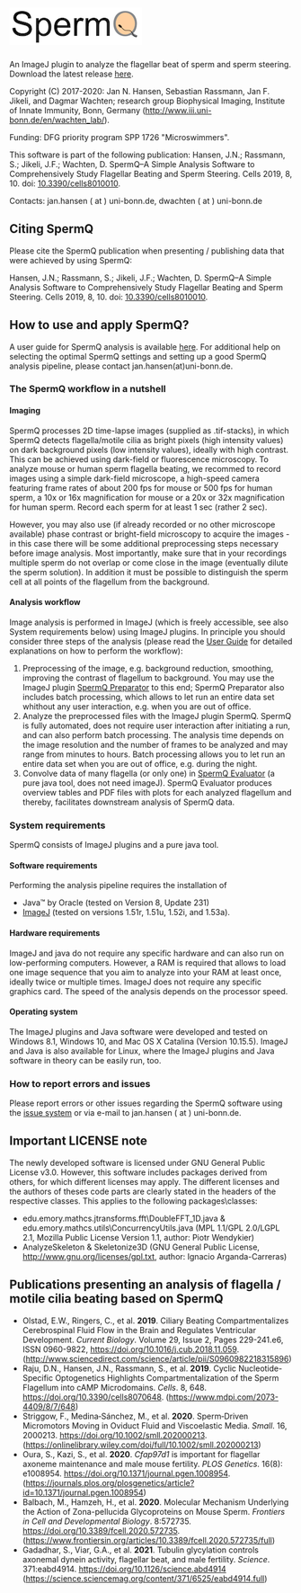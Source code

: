 # ![SpermQ](https://github.com/hansenjn/SpermQ/blob/master/Webfiles/20200708%20SpermQ%20Logo%20low%20res.png?raw=true)
An ImageJ plugin to analyze the flagellar beat of sperm and sperm steering. Download the latest release [here](https://github.com/hansenjn/SpermQ/releases). 

Copyright (C) 2017-2020: Jan N. Hansen, Sebastian Rassmann, Jan F. Jikeli, and Dagmar Wachten; research group Biophysical Imaging, Institute of Innate Immunity, Bonn, Germany (http://www.iii.uni-bonn.de/en/wachten_lab/).

Funding: DFG priority program SPP 1726 "Microswimmers".

This software is part of the following publication: 
Hansen, J.N.; Rassmann, S.; Jikeli, J.F.; Wachten, D. SpermQ–A Simple Analysis Software to Comprehensively Study Flagellar Beating and Sperm Steering. Cells 2019, 8, 10. doi: [10.3390/cells8010010](https://doi.org/10.3390/cells8010010).

Contacts: jan.hansen ( at ) uni-bonn.de, dwachten ( at ) uni-bonn.de

## Citing SpermQ
Please cite the SpermQ publication when presenting / publishing data that were achieved by using SpermQ:

Hansen, J.N.; Rassmann, S.; Jikeli, J.F.; Wachten, D. SpermQ–A Simple Analysis Software to Comprehensively Study Flagellar Beating and Sperm Steering. Cells 2019, 8, 10. doi: [10.3390/cells8010010](https://doi.org/10.3390/cells8010010).

## How to use and apply SpermQ?
A user guide for SpermQ analysis is available [here](https://github.com/hansenjn/SpermQ/blob/master/Manual/SpermQ%20Manual.pdf). For additional help on selecting the optimal SpermQ settings and setting up a good SpermQ analysis pipeline, please contact jan.hansen(at)uni-bonn.de.

### The SpermQ workflow in a nutshell
#### Imaging
SpermQ processes 2D time-lapse images (supplied as .tif-stacks), in which SpermQ detects flagella/motile cilia as bright pixels (high intensity values) on dark background pixels (low intensity values), ideally with high contrast. This can be achieved using dark-field or fluorescence microscopy. To analyze mouse or human sperm flagella beating, we recommed to record images using a simple dark-field microscope, a high-speed camera featuring frame rates of about 200 fps for mouse or 500 fps for human sperm, a 10x or 16x magnification for mouse or a 20x or 32x magnification for human sperm. Record each sperm for at least 1 sec (rather 2 sec).

However, you may also use (if already recorded or no other microscope available) phase contrast or bright-field microscopy to acquire the images - in this case there will be some additional preprocessing steps necessary before image analysis. Most importantly, make sure that in your recordings multiple sperm do not overlap or come close in the image (eventually dilute the sperm solution). In addition it must be possible to distinguish the sperm cell at all points of the flagellum from the background.

#### Analysis workflow
Image analysis is performed in ImageJ (which is freely accessible, see also System requirements below) using ImageJ plugins. 
In principle you should consider three steps of the analysis (please read the [User Guide](https://github.com/hansenjn/SpermQ/blob/master/Manual/SpermQ%20Manual.pdf) for detailed explanations on how to perform the workflow):
1. Preprocessing of the image, e.g. background reduction, smoothing, improving the contrast of flagellum to background. You may use the ImageJ plugin [SpermQ Preparator](https://github.com/hansenjn/SpermQ_Preparator) to this end; SpermQ Preparator also includes batch processing, which allows to let run an entire data set whithout any user interaction, e.g. when you are out of office.
2. Analyze the preprocessed files with the ImageJ plugin SpermQ. SpermQ is fully automated, does not require user interaction after initiating a run, and can also perform batch processing. The analysis time depends on the image resolution and the number of frames to be analyzed and may range from minutes to hours. Batch processing allows you to let run an entire data set when you are out of office, e.g. during the night.
3. Convolve data of many flagella (or only one) in [SpermQ Evaluator](https://github.com/IIIImaging/SpermQ_Evaluator) (a pure java tool, does not need imageJ). SpermQ Evaluator produces overview tables and PDF files with plots for each analyzed flagellum and thereby, facilitates downstream analysis of SpermQ data.

### System requirements
SpermQ consists of ImageJ plugins and a pure java tool. 

#### Software requirements
Performing the analysis pipeline requires the installation of
- Java™ by Oracle (tested on Version 8, Update 231)
- [ImageJ](https://imagej.net/Downloads) (tested on versions 1.51r, 1.51u, 1.52i, and 1.53a).

#### Hardware requirements
ImageJ and java do not require any specific hardware and can also run on low-performing computers. However, a RAM is required that allows to load one image sequence that you aim to analyze into your RAM at least once, ideally twice or multiple times. ImageJ does not require any specific graphics card. The speed of the analysis depends on the processor speed.

#### Operating system
The ImageJ plugins and Java software were developed and tested on Windows 8.1, Windows 10, and Mac OS X Catalina (Version 10.15.5).
ImageJ and Java is also available for Linux, where the ImageJ plugins and Java software in theory can be easily run, too.

### How to report errors and issues
Please report errors or other issues regarding the SpermQ software using the [issue system](https://github.com/hansenjn/SpermQ/issues) or via e-mail to jan.hansen ( at ) uni-bonn.de.

## Important LICENSE note
The newly developed software is licensed under GNU General Public License v3.0. However, this software includes packages derived from others, for which different licenses may apply. The different licenses and the authors of theses code parts are clearly stated in the headers of the respective classes. This applies to the following packages\classes:
- edu.emory.mathcs.jtransforms.fft\DoubleFFT_1D.java & edu.emory.mathcs.utils\ConcurrencyUtils.java (MPL 1.1/GPL 2.0/LGPL 2.1, Mozilla Public License Version 1.1, author: Piotr Wendykier)
- AnalyzeSkeleton & Skeletonize3D (GNU General Public License, http://www.gnu.org/licenses/gpl.txt, author: Ignacio Arganda-Carreras)

## Publications presenting an analysis of flagella / motile cilia beating based on SpermQ
- Olstad, E.W., Ringers, C., et al. **2019**. Ciliary Beating Compartmentalizes Cerebrospinal Fluid Flow in the Brain and Regulates Ventricular Development.
*Current Biology*. Volume 29, Issue 2, Pages 229-241.e6, ISSN 0960-9822, https://doi.org/10.1016/j.cub.2018.11.059. (http://www.sciencedirect.com/science/article/pii/S0960982218315896)
- Raju, D.N., Hansen, J.N., Rassmann, S., et al. **2019**. Cyclic Nucleotide-Specific Optogenetics Highlights Compartmentalization of the Sperm Flagellum into cAMP Microdomains. *Cells*. 8, 648. https://doi.org/10.3390/cells8070648. (https://www.mdpi.com/2073-4409/8/7/648)
- Striggow, F., Medina‐Sánchez, M., et al. **2020**. Sperm‐Driven Micromotors Moving in Oviduct Fluid and Viscoelastic Media. *Small*. 16, 2000213. https://doi.org/10.1002/smll.202000213. (https://onlinelibrary.wiley.com/doi/full/10.1002/smll.202000213)
- Oura, S., Kazi, S., et al. **2020**. *Cfap97d1* is important for flagellar axoneme maintenance and male mouse fertility. *PLOS Genetics*. 16(8): e1008954. https://doi.org/10.1371/journal.pgen.1008954. (https://journals.plos.org/plosgenetics/article?id=10.1371/journal.pgen.1008954)
- Balbach, M., Hamzeh, H., et al. **2020**. Molecular Mechanism Underlying the Action of Zona-pellucida Glycoproteins on Mouse Sperm. *Frontiers in Cell and Developmental Biology*. 8:572735. https://doi.org/10.3389/fcell.2020.572735. (https://www.frontiersin.org/articles/10.3389/fcell.2020.572735/full)
- Gadadhar, S., Viar, G.A., et al. **2021**. Tubulin glycylation controls axonemal dynein activity, flagellar beat, and male fertility. *Science*. 371:eabd4914. https://doi.org/10.1126/science.abd4914 (https://science.sciencemag.org/content/371/6525/eabd4914.full)

